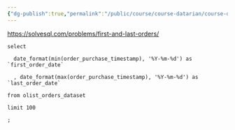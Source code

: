 ```yaml
---
{"dg-publish":true,"permalink":"/public/course/course-datarian/course-datarian/datarian/","tags":["datae_format"],"created":"2025-08-27T14:29:47.491+09:00","updated":"2025-08-29T16:08:46.070+09:00"}
---
```


https://solvesql.com/problems/first-and-last-orders/

```mysql
select

  date_format(min(order_purchase_timestamp), '%Y-%m-%d') as `first_order_date`

  , date_format(max(order_purchase_timestamp), '%Y-%m-%d') as `last_order_date`

from olist_orders_dataset

limit 100

;
```